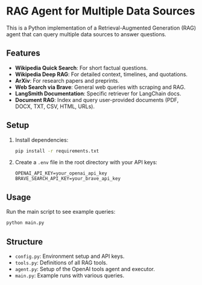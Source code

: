 # RAG Agent for Multiple Data Sources

This is a Python implementation of a Retrieval-Augmented Generation (RAG) agent that can query multiple data sources to answer questions.

## Features

- **Wikipedia Quick Search**: For short factual questions.
- **Wikipedia Deep RAG**: For detailed context, timelines, and quotations.
- **ArXiv**: For research papers and preprints.
- **Web Search via Brave**: General web queries with scraping and RAG.
- **LangSmith Documentation**: Specific retriever for LangChain docs.
- **Document RAG**: Index and query user-provided documents (PDF, DOCX, TXT, CSV, HTML, URLs).

## Setup

1. Install dependencies:
   ```bash
   pip install -r requirements.txt
   ```

2. Create a `.env` file in the root directory with your API keys:
   ```
   OPENAI_API_KEY=your_openai_api_key
   BRAVE_SEARCH_API_KEY=your_brave_api_key
   ```

## Usage

Run the main script to see example queries:
```bash
python main.py
```

## Structure

- `config.py`: Environment setup and API keys.
- `tools.py`: Definitions of all RAG tools.
- `agent.py`: Setup of the OpenAI tools agent and executor.
- `main.py`: Example runs with various queries.
